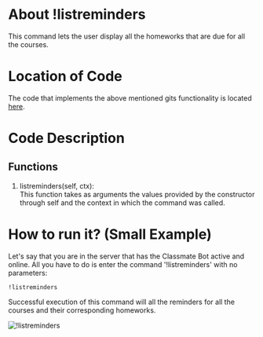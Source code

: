 # About !listreminders
This command lets the user display all the homeworks that are due for all the courses. 

# Location of Code
The code that implements the above mentioned gits functionality is located [here](https://github.com/War-Keeper/TeachersPetBot/blob/main/cogs/notification.py).

# Code Description
## Functions
1. listreminders(self, ctx): <br>
This function takes as arguments the values provided by the constructor through self and the context in which the command was called. 

# How to run it? (Small Example)
Let's say that you are in the server that has the Classmate Bot active and online. All you have to do is 
enter the command '!listreminders' with no parameters:

```
!listreminders
```
Successful execution of this command will all the reminders for all the courses and their corresponding homeworks.

![!listreminders](https://github.com/War-Keeper/TeachersPetBot/blob/main/images/gifs/notifications/listreminders.gif)
